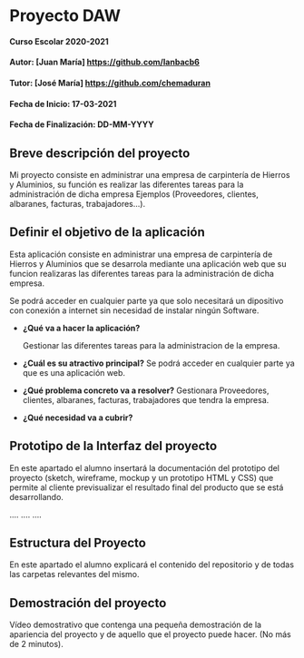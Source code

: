 # Proyecto DAW

#### Curso Escolar 2020-2021
#### Autor: [Juan María] https://github.com/lanbacb6
#### Tutor: [José María] https://github.com/chemaduran
#### Fecha de Inicio: 17-03-2021
#### Fecha de Finalización: DD-MM-YYYY

## Breve descripción del proyecto

Mi proyecto consiste en administrar una empresa de carpintería de Hierros y Aluminios, su función es realizar las diferentes tareas para la administración de dicha empresa Ejemplos (Proveedores, clientes, albaranes, facturas, trabajadores...).

## Definir el objetivo de la aplicación
Esta aplicación consiste en administrar una empresa de carpintería de Hierros y Aluminios que se desarrola mediante una aplicación web que su funcion realizaras las diferentes tareas para la administración de dicha empresa.

Se podrá acceder en cualquier parte ya que solo necesitará un dipositivo con conexión a internet sin necesidad de instalar ningún Software.
 
- **¿Qué va a hacer la aplicación?**

    Gestionar las diferentes tareas para la administracion de la empresa.
	
- **¿Cuál es su atractivo principal?** 
Se podrá acceder en cualquier parte ya que es una aplicación web.

- **¿Qué problema concreto va a resolver?** 
Gestionara Proveedores, clientes, albaranes, facturas, trabajadores que tendra la empresa.

- **¿Qué necesidad va a cubrir?**

## Prototipo de la Interfaz del proyecto

En este apartado el alumno insertará la documentación del prototipo del proyecto (sketch, wireframe, mockup y un prototipo HTML y CSS)  que permite al cliente previsualizar el resultado final del producto que se está desarrollando.

....
....
....

## Estructura del Proyecto

En este apartado el alumno explicará el contenido del repositorio y de todas las carpetas relevantes del mismo.

## Demostración del proyecto

Vídeo demostrativo que contenga una pequeña demostración de la apariencia del proyecto y de aquello que el proyecto puede hacer. (No más de 2 minutos).
